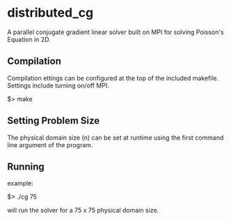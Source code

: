 # distributed_cg
A parallel conjugate gradient linear solver built on MPI for solving
Poisson's Equation in 2D.

## Compilation
Compilation ettings can be configured at the top of the included makefile.
Settings include turning on/off MPI.

$> make

## Setting Problem Size
The physical domain size (n) can be set at runtime using the first
command line argument of the program.

## Running
example:

$> ./cg 75

will run the solver for a 75 x 75 physical domain size.
